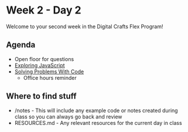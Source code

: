 # Week 2 - Day 2

Welcome to your second week in the Digital Crafts Flex Program!

## Agenda

- Open floor for questions
- [Exploring JavaScript](https://learn.digitalcrafts.com/flex/lessons/solving-problems-using-code-js/js-101/#summary)
- [Solving Problems With Code](https://learn.digitalcrafts.com/flex/lessons/solving-problems-using-code-js/common-patterns/#learning-objectives)
  - Office hours reminder

## Where to find stuff
- /notes - This will include any example code or notes created during class so you can always go back and review
- RESOURCES.md - Any relevant resources for the current day in class

